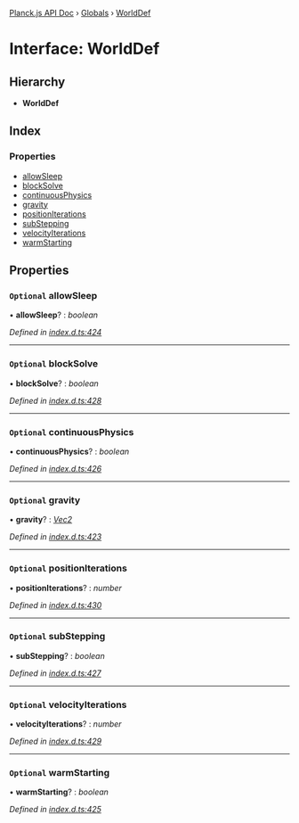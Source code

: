 [Planck.js API Doc](../README.md) › [Globals](../globals.md) › [WorldDef](worlddef.md)

# Interface: WorldDef

## Hierarchy

* **WorldDef**

## Index

### Properties

* [allowSleep](worlddef.md#optional-allowsleep)
* [blockSolve](worlddef.md#optional-blocksolve)
* [continuousPhysics](worlddef.md#optional-continuousphysics)
* [gravity](worlddef.md#optional-gravity)
* [positionIterations](worlddef.md#optional-positioniterations)
* [subStepping](worlddef.md#optional-substepping)
* [velocityIterations](worlddef.md#optional-velocityiterations)
* [warmStarting](worlddef.md#optional-warmstarting)

## Properties

### `Optional` allowSleep

• **allowSleep**? : *boolean*

*Defined in [index.d.ts:424](https://github.com/shakiba/planck.js/blob/9a1fbe4/lib/index.d.ts#L424)*

___

### `Optional` blockSolve

• **blockSolve**? : *boolean*

*Defined in [index.d.ts:428](https://github.com/shakiba/planck.js/blob/9a1fbe4/lib/index.d.ts#L428)*

___

### `Optional` continuousPhysics

• **continuousPhysics**? : *boolean*

*Defined in [index.d.ts:426](https://github.com/shakiba/planck.js/blob/9a1fbe4/lib/index.d.ts#L426)*

___

### `Optional` gravity

• **gravity**? : *[Vec2](../classes/vec2.md)*

*Defined in [index.d.ts:423](https://github.com/shakiba/planck.js/blob/9a1fbe4/lib/index.d.ts#L423)*

___

### `Optional` positionIterations

• **positionIterations**? : *number*

*Defined in [index.d.ts:430](https://github.com/shakiba/planck.js/blob/9a1fbe4/lib/index.d.ts#L430)*

___

### `Optional` subStepping

• **subStepping**? : *boolean*

*Defined in [index.d.ts:427](https://github.com/shakiba/planck.js/blob/9a1fbe4/lib/index.d.ts#L427)*

___

### `Optional` velocityIterations

• **velocityIterations**? : *number*

*Defined in [index.d.ts:429](https://github.com/shakiba/planck.js/blob/9a1fbe4/lib/index.d.ts#L429)*

___

### `Optional` warmStarting

• **warmStarting**? : *boolean*

*Defined in [index.d.ts:425](https://github.com/shakiba/planck.js/blob/9a1fbe4/lib/index.d.ts#L425)*
